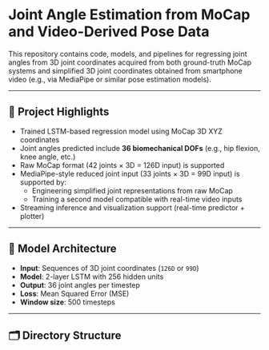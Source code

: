 # Joint Angle Estimation from MoCap and Video-Derived Pose Data

This repository contains code, models, and pipelines for regressing joint angles from 3D joint coordinates acquired from both ground-truth MoCap systems and simplified 3D joint coordinates obtained from smartphone video (e.g., via MediaPipe or similar pose estimation models).

---

## 📌 Project Highlights

- Trained LSTM-based regression model using MoCap 3D XYZ coordinates  
- Joint angles predicted include **36 biomechanical DOFs** (e.g., hip flexion, knee angle, etc.)  
- Raw MoCap format (42 joints × 3D = 126D input) is supported  
- MediaPipe-style reduced joint input (33 joints × 3D = 99D input) is supported by:
  - Engineering simplified joint representations from raw MoCap
  - Training a second model compatible with real-time video inputs  
- Streaming inference and visualization support (real-time predictor + plotter)

---

## 🧠 Model Architecture

- **Input**: Sequences of 3D joint coordinates (`126D` or `99D`)
- **Model**: 2-layer LSTM with 256 hidden units
- **Output**: 36 joint angles per timestep
- **Loss**: Mean Squared Error (MSE)
- **Window size**: 500 timesteps

---

## 🗂 Directory Structure

